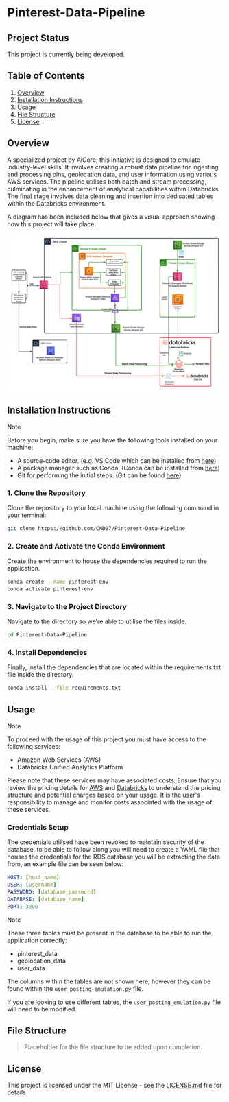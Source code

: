# Pinterest-Data-Pipeline

## Project Status

This project is currently being developed.

## Table of Contents

1. [Overview](#overview)
2. [Installation Instructions](#installation-instructions)
3. [Usage](#usage)
4. [File Structure](#file-structure)
5. [License](#license)

## Overview

A specialized project by AiCore; this initiative is designed to emulate industry-level skills. It involves creating a robust data pipeline for ingesting and processing pins, geolocation data, and user information using various AWS services. The pipeline utilises both batch and stream processing, culminating in the enhancement of analytical capabilities within Databricks. The final stage involves data cleaning and insertion into dedicated tables within the Databricks environment.

A diagram has been included below that gives a visual approach showing how this project will take place.

![](images/CloudPinterestPipeline.png)

## Installation Instructions

> [!NOTE]
> Before you begin, make sure you have the following tools installed on your machine:
> - A source-code editor. (e.g. VS Code which can be installed from [here](https://code.visualstudio.com/download))
> - A package manager such as Conda. (Conda can be installed from [here](https://conda.io/projects/conda/en/latest/user-guide/install/index.html#regular-installation))
> - Git for performing the initial steps. (Git can be found [here](https://github.com/git-guides/install-git))

### 1. Clone the Repository

Clone the repository to your local machine using the following command in your terminal:

```bash
git clone https://github.com/CMD97/Pinterest-Data-Pipeline
```

### 2. Create and Activate the Conda Environment

Create the environment to house the dependencies required to run the application.
```bash
conda create --name pinterest-env
conda activate pinterest-env
```

### 3. Navigate to the Project Directory

Navigate to the directory so we're able to utilise the files inside.

```bash
cd Pinterest-Data-Pipeline
```

### 4. Install Dependencies

Finally, install the dependencies that are located within the requirements.txt file inside the directory.

```bash
conda install --file requirements.txt
```

## Usage

> [!NOTE]
> To proceed with the usage of this project you must have access to the following services:
> - Amazon Web Services (AWS)
> - Databricks Unified Analytics Platform
>
> Please note that these services may have associated costs. Ensure that you review the pricing details for [AWS](https://aws.amazon.com/pricing/) and [Databricks](https://databricks.com/pricing) to understand the pricing structure and potential charges based on your usage. It is the user's responsibility to manage and monitor costs associated with the usage of these services.

### Credentials Setup

The credentials utilised have been revoked to maintain security of the database, to be able to follow along you will need to create a YAML file that houses the credentials for the RDS database you will be extracting the data from, an example file can be seen below:

```yaml
HOST: [host_name]
USER: [username]
PASSWORD: [database_password]
DATABASE: [database_name]
PORT: 3306
```
> [!NOTE] 
> These three tables must be present in the database to be able to run the application correctly:
> - pinterest_data
> - geolocation_data
> - user_data
>
> The columns within the tables are not shown here, however they can be found within the `user_posting-emulation.py` file.
> 
> If you are looking to use different tables, the `user_posting_emulation.py` file will need to be modified.

## File Structure

> Placeholder for the file structure to be added upon completion.

## License

This project is licensed under the MIT License - see the [LICENSE.md](LICENSE.md) file for details.
